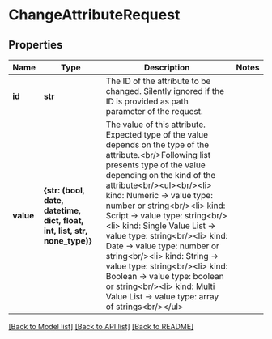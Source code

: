 # ChangeAttributeRequest

## Properties
Name | Type | Description | Notes
------------ | ------------- | ------------- | -------------
**id** | **str** | The ID of the attribute to be changed. Silently ignored if the ID is provided as path parameter of the request. | 
**value** | **{str: (bool, date, datetime, dict, float, int, list, str, none_type)}** | The value of this attribute. Expected type of the value depends on the type of the attribute.&lt;br/&gt;Following list presents type of the value depending on the kind of the attribute&lt;br/&gt;&lt;ul&gt;&lt;br/&gt;&lt;li&gt; kind: Numeric               -&gt; value type: number or string&lt;br/&gt;&lt;li&gt; kind: Script                -&gt; value type: string&lt;br/&gt;&lt;li&gt; kind: Single Value List     -&gt; value type: string&lt;br/&gt;&lt;li&gt; kind: Date                  -&gt; value type: number or string&lt;br/&gt;&lt;li&gt; kind: String                -&gt; value type: string&lt;br/&gt;&lt;li&gt; kind: Boolean               -&gt; value type: boolean or string&lt;br/&gt;&lt;li&gt; kind: Multi Value List      -&gt; value type: array of strings&lt;br/&gt;&lt;/ul&gt; | 

[[Back to Model list]](../README.md#documentation-for-models) [[Back to API list]](../README.md#documentation-for-api-endpoints) [[Back to README]](../README.md)


